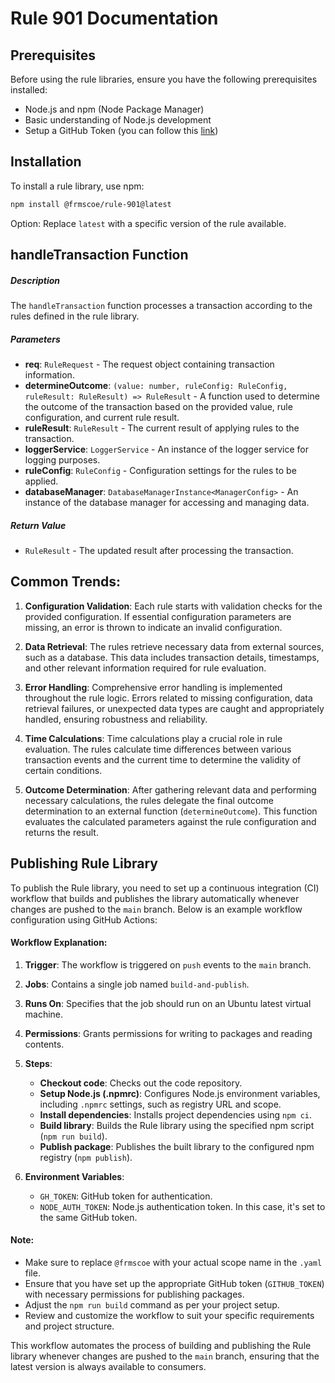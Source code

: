 # Rule 901 Documentation

## Prerequisites
Before using the rule libraries, ensure you have the following prerequisites installed:
- Node.js and npm (Node Package Manager)
- Basic understanding of Node.js development
- Setup a GitHub Token (you can follow this [link](https://github.com/frmscoe/docs/blob/dev/Guides/full-service-full-stack-docker-tazama.md#1-update-the-npmrc-file))

## Installation
To install a rule library, use npm:

```bash
npm install @frmscoe/rule-901@latest 
```

Option: Replace `latest` with a specific version of the rule available.


## handleTransaction Function
##### Description
The `handleTransaction` function processes a transaction according to the rules defined in the rule library.

##### Parameters
- **req**: `RuleRequest` - The request object containing transaction information.
- **determineOutcome**: `(value: number, ruleConfig: RuleConfig, ruleResult: RuleResult) => RuleResult` - A function used to determine the outcome of the transaction based on the provided value, rule configuration, and current rule result.
- **ruleResult**: `RuleResult` - The current result of applying rules to the transaction.
- **loggerService**: `LoggerService` - An instance of the logger service for logging purposes.
- **ruleConfig**: `RuleConfig` - Configuration settings for the rules to be applied.
- **databaseManager**: `DatabaseManagerInstance<ManagerConfig>` - An instance of the database manager for accessing and managing data.

##### Return Value
- `RuleResult` - The updated result after processing the transaction.


## Common Trends:
1. **Configuration Validation**: Each rule starts with validation checks for the provided configuration. If essential configuration parameters are missing, an error is thrown to indicate an invalid configuration.

2. **Data Retrieval**: The rules retrieve necessary data from external sources, such as a database. This data includes transaction details, timestamps, and other relevant information required for rule evaluation.

3. **Error Handling**: Comprehensive error handling is implemented throughout the rule logic. Errors related to missing configuration, data retrieval failures, or unexpected data types are caught and appropriately handled, ensuring robustness and reliability.

4. **Time Calculations**: Time calculations play a crucial role in rule evaluation. The rules calculate time differences between various transaction events and the current time to determine the validity of certain conditions.

5. **Outcome Determination**: After gathering relevant data and performing necessary calculations, the rules delegate the final outcome determination to an external function (`determineOutcome`). This function evaluates the calculated parameters against the rule configuration and returns the result.



## Publishing Rule Library

To publish the Rule library, you need to set up a continuous integration (CI) workflow that builds and publishes the library automatically whenever changes are pushed to the `main` branch. Below is an example workflow configuration using GitHub Actions:


#### Workflow Explanation:

1. **Trigger**: The workflow is triggered on `push` events to the `main` branch.

2. **Jobs**: Contains a single job named `build-and-publish`.

3. **Runs On**: Specifies that the job should run on an Ubuntu latest virtual machine.

4. **Permissions**: Grants permissions for writing to packages and reading contents.

5. **Steps**:
   - **Checkout code**: Checks out the code repository.
   - **Setup Node.js (.npmrc)**: Configures Node.js environment variables, including `.npmrc` settings, such as registry URL and scope.
   - **Install dependencies**: Installs project dependencies using `npm ci`.
   - **Build library**: Builds the Rule library using the specified npm script (`npm run build`).
   - **Publish package**: Publishes the built library to the configured npm registry (`npm publish`).

6. **Environment Variables**:
   - `GH_TOKEN`: GitHub token for authentication.
   - `NODE_AUTH_TOKEN`: Node.js authentication token. In this case, it's set to the same GitHub token.

#### Note:
- Make sure to replace `@frmscoe` with your actual scope name in the `.yaml` file.
- Ensure that you have set up the appropriate GitHub token (`GITHUB_TOKEN`) with necessary permissions for publishing packages.
- Adjust the `npm run build` command as per your project setup.
- Review and customize the workflow to suit your specific requirements and project structure.

This workflow automates the process of building and publishing the Rule library whenever changes are pushed to the `main` branch, ensuring that the latest version is always available to consumers.

  

